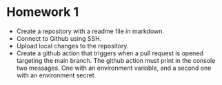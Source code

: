 # Homework 1
- Create a repository with a readme file in markdown.
- Connect to Github using SSH.
- Upload local changes to the repository.
- Create a github action that triggers when a pull request is opened targeting the main branch. The github action must print in the console two messages. One with an environment variable, and a second one with an environment secret.
